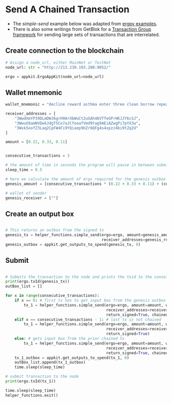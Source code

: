 # Send A Chained Transaction


- The *simple-send* example below was adapted from [ergpy examples](https://github.com/mgpai22/ergpy/tree/main/examples). 
- There is also some writings from GetBlok for a [Transaction Group framework](https://github.com/GetBlok-io/Subpooling#frameworks--abstractions) for sending large sets of transactions that are interrelated.


## Create connection to the blockchain

```python
# Assign a node_url, either MainNet or TestNet
node_url: str = "http://213.239.193.208:9052/"

ergo = appkit.ErgoAppKit(node_url=node_url)
```

## Wallet mnemonic

```python
wallet_mnemonic = "decline reward asthma enter three clean borrow repeat identify wisdom horn pull entire adapt neglect"

receiver_addresses = [
    "3WwdXmYP39DLmDWJ6grH9ArXbWuCt2uGAh46VTfeGPrHKJJY6cSJ",
    "3WwuG9amNVDwkJdgT5Ce7aJCfeoafVmd9tag9AEiAZwgPi7pYX3w",
    "3Wxk5oofZ3Laq2CpFW4Fi9YQiaep9bZr6QFg4s4xpzz4bi9tZq2U"
]

amount = [0.22, 0.33, 0.11]


consecutive_transactions = 3

# the amount of time in seconds the program will pause in between submitting txs
sleep_time = 0.5 

# here we calculate the amount of ergs required for the genesis outbox
genesis_amount = [consecutive_transactions * (0.22 + 0.33 + 0.11) + (consecutive_transactions + 1) * 0.001]

# wallet of sender
genesis_receiver = [""]  
```

## Create an output box

```python

# This returns an outbox from the signed tx
genesis_tx = helper_functions.simple_send(ergo=ergo, amount=genesis_amount, wallet_mnemonic=wallet_mnemonic,
                                          receiver_addresses=genesis_receiver, return_signed=True)
genesis_outbox = appkit.get_outputs_to_spend(genesis_tx, 0)      
```

## Submit 

```python

# Submits the transaction to the node and prints the txid to the console
print(ergo.txId(genesis_tx))  
outBox_list = []

for x in range(consecutive_transactions):
    if x == 0: # first tx has to get input box from the genesis outbox
        tx_1 = helper_functions.simple_send(ergo=ergo, amount=amount, wallet_mnemonic=wallet_mnemonic,
                                            receiver_addresses=receiver_addresses, input_box=genesis_outbox,
                                            return_signed=True, chained=True)
    elif x == consecutive_transactions - 1: # last tx is not chained
        tx_1 = helper_functions.simple_send(ergo=ergo, amount=amount, wallet_mnemonic=wallet_mnemonic,
                                            receiver_addresses=receiver_addresses, input_box=outBox_list[x - 1],
                                            return_signed=True)
    else: # gets input box from the prior chained tx
        tx_1 = helper_functions.simple_send(ergo=ergo, amount=amount, wallet_mnemonic=wallet_mnemonic,
                                            receiver_addresses=receiver_addresses, input_box=outBox_list[x - 1],
                                            return_signed=True, chained=True)
    tx_1_outbox = appkit.get_outputs_to_spend(tx_1, 0)
    outBox_list.append(tx_1_outbox)
    time.sleep(sleep_time)

# submit transaction to the node
print(ergo.txId(tx_1)) 

time.sleep(sleep_time)
helper_functions.exit()
```
